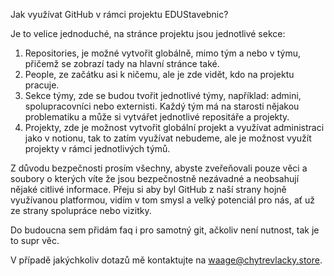 Jak využívat GitHub v rámci projektu EDUStavebnic?

Je to velice jednoduché, na stránce projektu jsou jednotlivé sekce: 
  1) Repositories, je možné vytvořit globálně, mimo tým a nebo v týmu, přičemž se zobrazí tady na hlavní stránce také.
  2) People, ze začátku asi k ničemu, ale je zde vidět, kdo na projektu pracuje.
  3) Sekce týmy, zde se budou tvořit jednotlivé týmy, například: admini, spolupracovníci nebo externisti. Každý tým má na starosti nějakou problematiku a může si vytvářet jednotlivé repositáře a projekty.
  4) Projekty, zde je možnost vytvořit globální projekt a využívat administraci jako v notionu, tak to zatím využívat nebudeme, ale je možnost využít projekty v rámci jednotlivých týmů.

Z důvodu bezpečnosti prosím všechny, abyste zveřeňovali pouze věci a soubory o kterých víte že jsou bezpečnostně nezávadné a neobsahují nějaké citlivé informace. 
Přeju si aby byl GitHub z naší strany hojně využívanou platformou, vidím v tom smysl a velký potenciál pro nás, ať už ze strany spolupráce nebo vizitky.

Do budoucna sem přidám faq i pro samotný git, ačkoliv není nutnost, tak je to supr věc. 

V případě jakýchkoliv dotazů mě kontaktujte na waage@chytrevlacky.store.
